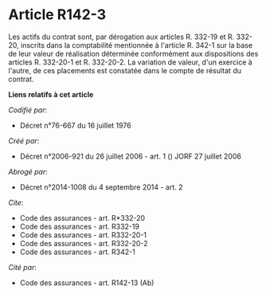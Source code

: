 # Article R142-3

Les actifs du contrat sont, par dérogation aux articles R. 332-19 et R. 332-20, inscrits dans la comptabilité mentionnée à
l'article R. 342-1 sur la base de leur valeur de réalisation déterminée conformément aux dispositions des articles R.
332-20-1 et R. 332-20-2. La variation de valeur, d'un exercice à l'autre, de ces placements est constatée dans le compte de
résultat du contrat.

**Liens relatifs à cet article**

_Codifié par_:

  - Décret n°76-667 du 16 juillet 1976

_Créé par_:

  - Décret n°2006-921 du 26 juillet 2006 - art. 1 () JORF 27 juillet 2006

_Abrogé par_:

  - Décret n°2014-1008 du 4 septembre 2014 - art. 2

_Cite_:

  - Code des assurances - art. R*332-20
  - Code des assurances - art. R332-19
  - Code des assurances - art. R332-20-1
  - Code des assurances - art. R332-20-2
  - Code des assurances - art. R342-1

_Cité par_:

  - Code des assurances - art. R142-13 (Ab)
